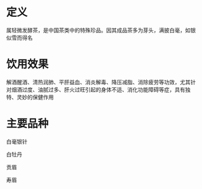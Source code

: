 # 定义

属轻微发酵茶，是中国茶类中的特殊珍品。因其成品茶多为芽头，满披白毫，如银似雪而得名

# 饮用效果

解酒醒酒、清热润肺、平肝益血、消炎解毒、降压减脂、消除疲劳等功效，尤其针对烟酒过度、油腻过多、肝火过旺引起的身体不适、消化功能障碍等症，具有独特、灵妙的保健作用

# 主要品种

白毫银针

白牡丹

贡眉

寿眉